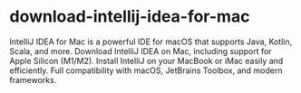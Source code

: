 # download-intellij-idea-for-mac
IntelliJ IDEA for Mac is a powerful IDE for macOS that supports Java, Kotlin, Scala, and more. Download IntelliJ IDEA on Mac, including support for Apple Silicon (M1/M2). Install IntelliJ on your MacBook or iMac easily and efficiently. Full compatibility with macOS, JetBrains Toolbox, and modern frameworks.
